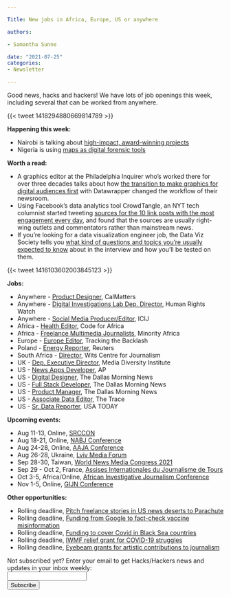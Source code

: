 ```yaml
---

Title: New jobs in Africa, Europe, US or anywhere

authors: 

- Samantha Sunne

date: "2021-07-25"
categories:
- Newsletter

---
```


Good news, hacks and hackers! We have lots of job openings this week, including several that can be worked from anywhere.

{{< tweet 1418294880669814789 >}}

**Happening this week:**



* Nairobi is talking about [high-impact, award-winning projects](https://www.facebook.com/events/3197119910413025/)
* Nigeria is using [maps as digital forensic tools](https://www.facebook.com/events/4117676471691457/)

**Worth a read:**



* A graphics editor at the Philadelphia Inquirer who’s worked there for over three decades talks about how [the transition to make graphics for digital audiences first](https://blog.datawrapper.de/the-philadelphia-inquirer/) with Datawrapper changed the workflow of their newsroom.
* Using Facebook’s data analytics tool CrowdTangle, an NYT tech columnist started tweeting [sources for the 10 link posts with the most engagement every day](https://www.niemanlab.org/2021/07/at-first-facebook-was-happy-that-i-and-other-journalists-were-finding-its-tool-useful-but-the-mood-shifted/), and found that the sources are usually right-wing outlets and commentators rather than mainstream news. 
* If you’re looking for a data visualization engineer job, the Data Viz Society tells you [what kind of questions and topics you’re usually expected to know](https://twitter.com/DataVizSociety/status/1416103602003845123) about in the interview and how you’ll be tested on them.

{{< tweet 1416103602003845123 >}}

**Jobs:**



* Anywhere - [Product Designer](https://www.snd.org/jobs/view/product-designer-8/), CalMatters
* Anywhere - [Digital Investigations Lab Dep. Director](https://boards.greenhouse.io/humanrightswatch/jobs/5389685002), Human Rights Watch
* Anywhere - [Social Media Producer/Editor](https://www.icij.org/about/work-with-us/), ICIJ
* Africa - [Health Editor](https://opportunities.codeforafrica.org/2021/06/25/health-editor-help-shape-evidence-based-health-reporting-in-africa/), Code for Africa
* Africa - [Freelance Multimedia Journalists](https://minorityafrica.org/job/freelance-multimedia-journalists-north-and-southern-africa/), Minority Africa
* Europe - [Europe Editor](https://opendemocracy60862.recruiterbox.com/jobs/fk0ughf), Tracking the Backlash
* Poland - [Energy Reporter](https://talkingbiznews.com/biz-news-help-wanted/reuters-seeks-an-energy-reporter-in-central-europe/), Reuters
* South Africa - [Director](https://journalism.co.za/wits-centre-for-journalism-seeks-director/), Wits Centre for Journalism
* UK - [Dep. Executive Director](https://gfmd.info/deputy-executive-director-for-media-diversity-institute/), Media Diversity Institute
* US - [News Apps Developer](https://careers.ap.org/job/Newsperson%2C-News-Applications-Developer/767084300/source=2&amp;eid=106000-202108170508-16501535900&amp;locale=en_US), AP
* US - [Digital Designer,](https://ahbelo.mua.hrdepartment.com/hr/ats/Posting/view/1525) The Dallas Morning News
* US - [Full Stack Developer](https://ahbelo.mua.hrdepartment.com/hr/ats/Posting/view/1476), The Dallas Morning News
* US - [Product Manager](https://ahbelo.mua.hrdepartment.com/hr/ats/Posting/view/1509), The Dallas Morning News
* US - [Associate Data Editor](https://www.thetrace.org/2021/07/the-trace-is-hiring-an-associate-data-editor-job-listing/), The Trace
* US - [Sr. Data Reporter](https://us60.dayforcehcm.com/CandidatePortal/en-US/gannett/Posting/View/41564), USA TODAY

**Upcoming events:**



* Aug 11-13, Online, [SRCCON](https://srccon.org/)
* Aug 18-21, Online, [NABJ Conference](https://nabj21.vfairs.com/)
* Aug 24-28, Online, [AAJA Conference](https://www.aaja.org/2021/05/27/warnermedia-presents-asian-american-journalists-association-national-virtual-convention-aaja21-august-24-28/)
* Aug 26-28, Ukraine, [Lviv Media Forum](https://www.facebook.com/events/lviv-media-forum/lviv-media-forum-2021/312314519660237/)
* Sep 28-30, Taiwan, [World News Media Congress 2021](https://wan-ifra.org/2020/11/wan-ifra-announces-new-dates-for-world-news-media-congress-2021/)
* Sep 29 - Oct 2, France, [Assises Internationales du Journalisme de Tours](https://www.journalisme.com/les-assises-2021/prochaines-assises-internationales-du-journalisme-du-29-septembre-au-2-octobre/)
* Oct 3-5, Africa/Online, [African Investigative Journalism Conference](https://aijc.africa/wp-content/uploads/2021/03/AIJC-Five-Cities-call-2.pdf)
* Nov 1-5, Online, [GIJN Conference](https://gijn.org/2021/03/24/the-global-investigative-journalism-conference-goes-online-oct-2021-we-head-to-sydney-in-22/)

**Other opportunities:**



* Rolling deadline, [Pitch freelance stories in US news deserts to Parachute](https://parachutemagazine.com/)
* Rolling deadline, [Funding from Google to fact-check vaccine misinformation](https://blog.google/outreach-initiatives/google-news-initiative/open-fund-projects-debunking-vaccine-misinformation/)
* Rolling deadline, [Funding to cover Covid in Black Sea countries](https://www.gmfus.org/program/black-sea-trust-regional-cooperation)
* Rolling deadline, [IWMF relief grant for COVID-19 struggles](https://iwmf.submittable.com/submit/41e7f7ce-db40-4ff6-873f-e24450e27497/journalism-relief-fund-english)
* Rolling deadline, [Eyebeam grants for artistic contributions to journalism](https://www.eyebeam.org/eyebeam-center-for-the-future-of-journalism/)

<div id="mc_embed_signup"><form id="mc-embedded-subscribe-form" class="validate" action="//hackshackers.us1.list-manage.com/subscribe/post?u=c56f2e53d5ed6ef87f8aaa75c&amp;id=fb2bc6f10b" method="post" name="mc-embedded-subscribe-form" novalidate="" target="_blank">

<div id="mc_embed_signup_scroll">

<div class="mc-field-group"><label for="mce-EMAIL">Not subscribed yet? Enter your email to get Hacks/Hackers news and updates in your inbox weekly:  </label></div>

<div class="mc-field-group"><input id="mce-EMAIL" class="required email" name="EMAIL" type="email" value="" /></div>

<!-- real people should not fill this in and expect good things - do not remove this or risk form bot signups-->

<div style="position: absolute; left: -5000px;"><input tabindex="-1" name="b_c56f2e53d5ed6ef87f8aaa75c_fb2bc6f10b" type="text" value="" /></div>

<div class="clear"><input id="mc-embedded-subscribe" class="button" name="subscribe" type="submit" value="Subscribe" /></div>

</div>
